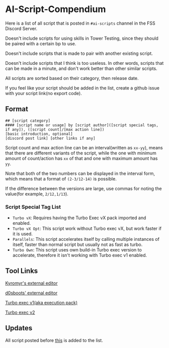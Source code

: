 # AI-Script-Compendium
Here is a list of all script that is posted in `#ai-scripts` channel in the FSS Discord Server.

Doesn't include scripts for using skills in Tower Testing, since they should be paired with a certain bp to use.

Doesn't include scripts that is made to pair with another existing script.

Doesn't include scripts that I think is too useless. In other words, scripts that can be made in a minute, and don't work better than other similar scripts.

All scripts are sorted based on their category, then release date.

If you feel like your script should be added in the list, create a github issue with your script link(no export code).

## Format
```
## [script category]
#### [script name or usage] by [script author]([script special tags, if any]), ([script count]/[max action line])
[basic introduction, optional]
[discord post link] [other links if any]
```

Script count and max action line can be an interval(written as `xx-yy`), means that there are different variants of the script, while the one with minimum amount of count/action has `xx` of that and one with maximum amount has `yy`.

Note that both of the two numbers can be displayed in the interval form, which means that a format of `(2-3/12-14)` is possible.

If the difference between the versions are large, use commas for noting the value(for example, `2/12,1/13`).
### Script Special Tag List
- `Turbo vX`: Requires having the Turbo Exec vX pack imported and enabled.
- `Turbo vX Opt`: This script work without Turbo exec vX, but work faster if it is used.
- `Parallels`: This script accelerates itself by calling multiple instances of itself, faster than normal script but usually not as fast as turbo.
- `Turbo Own`: This script uses own build-in Turbo exec version to accelerate, therefore it isn't working with Turbo exec v1 enabled.

## Tool Links
[Kyromyr's external editor](https://kyromyr.github.io/perfect-tower)

[d0sboots' external editor](https://d0sboots.github.io/perfect-tower)

[Turbo exec v1(aka execution pack)](https://github.com/Xenos6666/TPT2_scripts/blob/main/common/execution_stack/README.md)

[Turbo exec v2](https://github.com/Xenos6666/TPT2_scripts/blob/main/common/turbo_exec/README.md)

## Updates
All script posted before [this](https://discord.com/channels/488444879836413975/850425171059933272/908909948132556831) is added to the list.
